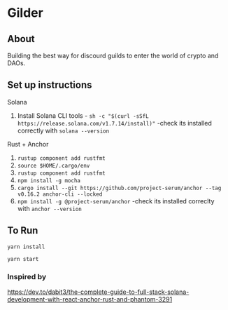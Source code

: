 # Gilder

## About
Building the best way for discourd guilds to enter the world of crypto and DAOs.

## Set up instructions

Solana

1. Install Solana CLI tools - `sh -c "$(curl -sSfL https://release.solana.com/v1.7.14/install)"`
   -check its installed correctly with `solana --version`

Rust + Anchor

1. `rustup component add rustfmt`
2. `source $HOME/.cargo/env`
3. `rustup component add rustfmt`
4. `npm install -g mocha`
5. `cargo install --git https://github.com/project-serum/anchor --tag v0.16.2 anchor-cli --locked`
6. `npm install -g @project-serum/anchor`
   -check its installed correclty with `anchor --version`

## To Run

`yarn install`

`yarn start`

### Inspired by

https://dev.to/dabit3/the-complete-guide-to-full-stack-solana-development-with-react-anchor-rust-and-phantom-3291
